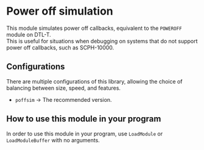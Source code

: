 # Power off simulation

This module simulates power off callbacks, equivalent to the `POWEROFF` module on DTL-T.  
This is useful for situations when debugging on systems that do not support
power off callbacks, such as SCPH-10000.

## Configurations

There are multiple configurations of this library, allowing the choice of
balancing between size, speed, and features.

*   `poffsim` -> The recommended version.

## How to use this module in your program

In order to use this module in your program, use `LoadModule` or \
`LoadModuleBuffer` with no arguments.
